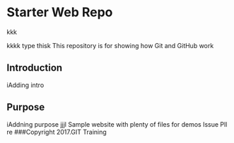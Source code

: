 # Starter Web Repo
kkk

kkkk
type thisk
This repository is for showing how Git and GitHub work
## Introduction
iAdding intro
## Purpose
iAddning purpose
jjjl
Sample website with plenty of files for demos
Issue Pll re
###Copyright
2017.GIT Training
